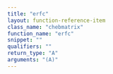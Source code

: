 ```yaml
---
title: "erfc"
layout: function-reference-item
class_name: "chebmatrix"
function_name: "erfc"
snippet: ""
qualifiers: ""
return_type: "A"
arguments: "(A)"
---
```


<pre class="help-text"></pre>